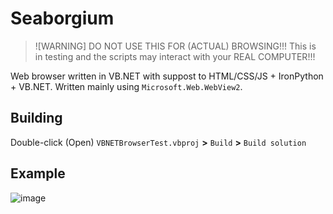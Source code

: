 # Seaborgium

> ![WARNING]
> DO NOT USE THIS FOR (ACTUAL) BROWSING!!! This is in testing and the scripts may interact with your REAL COMPUTER!!!

Web browser written in VB.NET with suppost to HTML/CSS/JS + IronPython + VB.NET. Written mainly using `Microsoft.Web.WebView2`.

## Building
Double-click (Open) `VBNETBrowserTest.vbproj` **>** `Build` **>** `Build solution`

## Example
![image](https://github.com/user-attachments/assets/c31faf45-a9da-4745-83f7-86f4b3990533)
